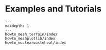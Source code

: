 # Examples and Tutorials

```{toctree}
---
maxdepth: 1
---
howto_mesh_terrain/index
howto_meshplotlib/index
howto_nuclearwasteheat/index
```
